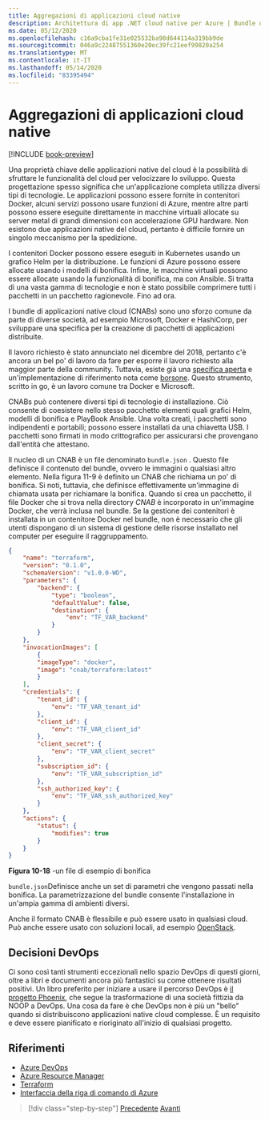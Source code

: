 ```yaml
---
title: Aggregazioni di applicazioni cloud native
description: Architettura di app .NET cloud native per Azure | Bundle di applicazioni native cloud
ms.date: 05/12/2020
ms.openlocfilehash: c16a9cba1fe31e025532ba98d644114a319bb9de
ms.sourcegitcommit: 046a9c22487551360e20ec39fc21eef99820a254
ms.translationtype: MT
ms.contentlocale: it-IT
ms.lasthandoff: 05/14/2020
ms.locfileid: "83395494"
---
```

# <a name="cloud-native-application-bundles"></a>Aggregazioni di applicazioni cloud native

[!INCLUDE [book-preview](../../../includes/book-preview.md)]

Una proprietà chiave delle applicazioni native del cloud è la possibilità di sfruttare le funzionalità del cloud per velocizzare lo sviluppo. Questa progettazione spesso significa che un'applicazione completa utilizza diversi tipi di tecnologie. Le applicazioni possono essere fornite in contenitori Docker, alcuni servizi possono usare funzioni di Azure, mentre altre parti possono essere eseguite direttamente in macchine virtuali allocate su server metal di grandi dimensioni con accelerazione GPU hardware. Non esistono due applicazioni native del cloud, pertanto è difficile fornire un singolo meccanismo per la spedizione.

I contenitori Docker possono essere eseguiti in Kubernetes usando un grafico Helm per la distribuzione. Le funzioni di Azure possono essere allocate usando i modelli di bonifica. Infine, le macchine virtuali possono essere allocate usando la funzionalità di bonifica, ma con Ansible. Si tratta di una vasta gamma di tecnologie e non è stato possibile comprimere tutti i pacchetti in un pacchetto ragionevole. Fino ad ora.

I bundle di applicazioni native cloud (CNABs) sono uno sforzo comune da parte di diverse società, ad esempio Microsoft, Docker e HashiCorp, per sviluppare una specifica per la creazione di pacchetti di applicazioni distribuite.

Il lavoro richiesto è stato annunciato nel dicembre del 2018, pertanto c'è ancora un bel po' di lavoro da fare per esporre il lavoro richiesto alla maggior parte della community. Tuttavia, esiste già una [specifica aperta](https://github.com/deislabs/cnab-spec) e un'implementazione di riferimento nota come [borsone](https://duffle.sh/). Questo strumento, scritto in go, è un lavoro comune tra Docker e Microsoft.

CNABs può contenere diversi tipi di tecnologie di installazione. Ciò consente di coesistere nello stesso pacchetto elementi quali grafici Helm, modelli di bonifica e PlayBook Ansible. Una volta creati, i pacchetti sono indipendenti e portabili; possono essere installati da una chiavetta USB.  I pacchetti sono firmati in modo crittografico per assicurarsi che provengano dall'entità che attestano.

Il nucleo di un CNAB è un file denominato `bundle.json` . Questo file definisce il contenuto del bundle, ovvero le immagini o qualsiasi altro elemento. Nella figura 11-9 è definito un CNAB che richiama un po' di bonifica. Si noti, tuttavia, che definisce effettivamente un'immagine di chiamata usata per richiamare la bonifica. Quando si crea un pacchetto, il file Docker che si trova nella directory *CNAB* è incorporato in un'immagine Docker, che verrà inclusa nel bundle. Se la gestione dei contenitori è installata in un contenitore Docker nel bundle, non è necessario che gli utenti dispongano di un sistema di gestione delle risorse installato nel computer per eseguire il raggruppamento.

```json
{
    "name": "terraform",
    "version": "0.1.0",
    "schemaVersion": "v1.0.0-WD",
    "parameters": {
        "backend": {
            "type": "boolean",
            "defaultValue": false,
            "destination": {
                "env": "TF_VAR_backend"
            }
        }
    },
    "invocationImages": [
        {
        "imageType": "docker",
        "image": "cnab/terraform:latest"
        }
    ],
    "credentials": {
        "tenant_id": {
            "env": "TF_VAR_tenant_id"
        },
        "client_id": {
            "env": "TF_VAR_client_id"
        },
        "client_secret": {
            "env": "TF_VAR_client_secret"
        },
        "subscription_id": {
            "env": "TF_VAR_subscription_id"
        },
        "ssh_authorized_key": {
            "env": "TF_VAR_ssh_authorized_key"
        }
    },
    "actions": {
        "status": {
            "modifies": true
        }
    }
}
```

**Figura 10-18** -un file di esempio di bonifica

`bundle.json`Definisce anche un set di parametri che vengono passati nella bonifica. La parametrizzazione del bundle consente l'installazione in un'ampia gamma di ambienti diversi.

Anche il formato CNAB è flessibile e può essere usato in qualsiasi cloud. Può anche essere usato con soluzioni locali, ad esempio [OpenStack](https://www.openstack.org/).

## <a name="devops-decisions"></a>Decisioni DevOps

Ci sono così tanti strumenti eccezionali nello spazio DevOps di questi giorni, oltre a libri e documenti ancora più fantastici su come ottenere risultati positivi. Un libro preferito per iniziare a usare il percorso DevOps è [il progetto Phoenix](https://www.oreilly.com/library/view/the-phoenix-project/9781457191350/), che segue la trasformazione di una società fittizia da NOOP a DevOps. Una cosa da fare è che DevOps non è più un "bello" quando si distribuiscono applicazioni native cloud complesse. È un requisito e deve essere pianificato e rioriginato all'inizio di qualsiasi progetto.

## <a name="references"></a>Riferimenti

- [Azure DevOps](https://azure.microsoft.com/services/devops/)
- [Azure Resource Manager](https://azure.microsoft.com/documentation/articles/resource-group-overview/)
- [Terraform](https://www.terraform.io/)
- [Interfaccia della riga di comando di Azure](https://docs.microsoft.com/cli/azure/)

>[!div class="step-by-step"]
>[Precedente](infrastructure-as-code.md) 
> [Avanti](summary.md)
